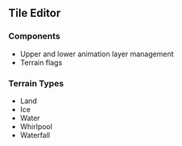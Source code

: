 ## Tile Editor

### Components
* Upper and lower animation layer management
* Terrain flags

### Terrain Types
* Land
* Ice
* Water
* Whirlpool
* Waterfall
